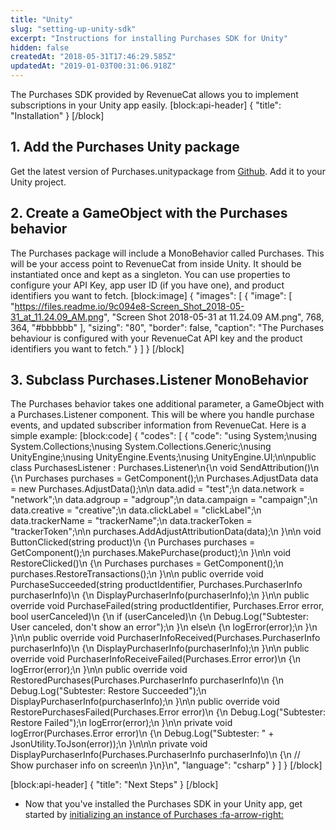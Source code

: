 ```yaml
---
title: "Unity"
slug: "setting-up-unity-sdk"
excerpt: "Instructions for installing Purchases SDK for Unity"
hidden: false
createdAt: "2018-05-31T17:46:29.585Z"
updatedAt: "2019-01-03T00:31:06.918Z"
---
```

The Purchases SDK provided by RevenueCat allows you to implement subscriptions in your Unity app easily.
[block:api-header]
{
  "title": "Installation"
}
[/block]
## 1. Add the Purchases Unity package
Get the latest version of Purchases.unitypackage from [Github](https://github.com/RevenueCat/purchases-unity/releases/). Add it to your Unity project.

## 2. Create a GameObject with the Purchases behavior
The Purchases package will include a MonoBehavior called Purchases. This will be your access point to RevenueCat from inside Unity. It should be instantiated once and kept as a singleton. You can use properties to configure your API Key, app user ID (if you have one), and product identifiers you want to fetch.
[block:image]
{
  "images": [
    {
      "image": [
        "https://files.readme.io/9c094e8-Screen_Shot_2018-05-31_at_11.24.09_AM.png",
        "Screen Shot 2018-05-31 at 11.24.09 AM.png",
        768,
        364,
        "#bbbbbb"
      ],
      "sizing": "80",
      "border": false,
      "caption": "The Purchases behaviour is configured with your RevenueCat API key and the product identifiers you want to fetch."
    }
  ]
}
[/block]
## 3. Subclass Purchases.Listener MonoBehavior
The Purchases behavior takes one additional parameter, a GameObject with a Purchases.Listener component. This will be where you handle purchase events, and updated subscriber information from RevenueCat. Here is a simple example:
[block:code]
{
  "codes": [
    {
      "code": "using System;\nusing System.Collections;\nusing System.Collections.Generic;\nusing UnityEngine;\nusing UnityEngine.Events;\nusing UnityEngine.UI;\n\npublic class PurchasesListener : Purchases.Listener\n{\n    void SendAttribution()\n    {\n        Purchases purchases = GetComponent<Purchases>();\n        Purchases.AdjustData data = new Purchases.AdjustData();\n\n        data.adid = \"test\";\n        data.network = \"network\";\n        data.adgroup = \"adgroup\";\n        data.campaign = \"campaign\";\n        data.creative = \"creative\";\n        data.clickLabel = \"clickLabel\";\n        data.trackerName = \"trackerName\";\n        data.trackerToken = \"trackerToken\";\n\n        purchases.AddAdjustAttributionData(data);\n    }\n\n    void ButtonClicked(string product)\n    {\n        Purchases purchases = GetComponent<Purchases>();\n        purchases.MakePurchase(product);\n    }\n\n    void RestoreClicked()\n    {\n        Purchases purchases = GetComponent<Purchases>();\n        purchases.RestoreTransactions();\n    }\n\n    public override void PurchaseSucceeded(string productIdentifier, Purchases.PurchaserInfo purchaserInfo)\n    {\n        DisplayPurchaserInfo(purchaserInfo);\n    }\n\n    public override void PurchaseFailed(string productIdentifier, Purchases.Error error, bool userCanceled)\n    {\n        if (userCanceled)\n        {\n            Debug.Log(\"Subtester: User canceled, don't show an error\");\n        }\n        else\n        {\n            logError(error);\n        }\n    }\n\n    public override void PurchaserInfoReceived(Purchases.PurchaserInfo purchaserInfo)\n    {\n        DisplayPurchaserInfo(purchaserInfo);\n    }\n\n    public override void PurchaserInfoReceiveFailed(Purchases.Error error)\n    {\n        logError(error);\n    }\n\n    public override void RestoredPurchases(Purchases.PurchaserInfo purchaserInfo)\n    {\n        Debug.Log(\"Subtester: Restore Succeeded\");\n        DisplayPurchaserInfo(purchaserInfo);\n    }\n\n    public override void RestorePurchasesFailed(Purchases.Error error)\n    {\n        Debug.Log(\"Subtester: Restore Failed\");\n        logError(error);\n    }\n\n    private void logError(Purchases.Error error)\n    {\n        Debug.Log(\"Subtester: \" + JsonUtility.ToJson(error));\n    }\n\n\n    private void DisplayPurchaserInfo(Purchases.PurchaserInfo purchaserInfo)\n    {\n        // Show purchaser info on screen\n    }\n}\n",
      "language": "csharp"
    }
  ]
}
[/block]

[block:api-header]
{
  "title": "Next Steps"
}
[/block]
* Now that you've installed the Purchases SDK in your Unity app, get started by [initializing an instance of Purchases :fa-arrow-right:](doc:getting-started-1#section-4-initialize-purchases)